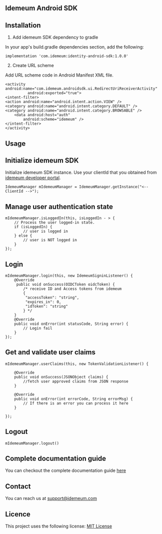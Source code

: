 ## Idemeum Android SDK


## Installation

1. Add idemeum SDK dependency to gradle

  In your app's build.gradle dependencies section, add the following:

  ```
  implementation 'com.idemeum:identity-android-sdk:1.0.0'
  ```

2. Create URL scheme

  Add URL scheme code in Android Manifest XML file.

  ```
  <activity android:name="com.idemeum.androidsdk.ui.RedirectUriReceiverActivity"   
            android:exported="true">
  <intent-filter>
  <action android:name="android.intent.action.VIEW" />
  <category android:name="android.intent.category.DEFAULT" />
  <category android:name="android.intent.category.BROWSABLE" />
      <data android:host="auth"
          android:scheme="idemeum" />
  </intent-filter>
  </activity>
  ```

## Usage

## Initialize idemeum SDK

Initialize idemeum SDK instance. 
Use your clientId that you obtained from [idemeum developer portal]().

``` 
IdemeumManager mIdemeumManager = IdemeumManager.getInstance("<-- ClientId -->");
```

## Manage user authentication state

```
mIdemeumManager.isLoggedIn(this, isLoggedIn - > {
    // Process the user logged-in state.           
    if (isLoggedIn) {
        // user is logged in
    } else {
        // user is NOT logged in
    }
});
```

## Login 

```
mIdemeumManager.login(this, new IdemeumSigninListener() {
    @Override
     public void onSuccess(OIDCToken oidcToken) {
        /* receive ID and Access tokens from idemeum
        {
         "accessToken": "string",
         "expires_in": 0,
         "idToken": "string"
        } */
    }
    @Override
    public void onError(int statusCode, String error) {
        // Login fail
    }
});
```

## Get and validate user claims

```
mIdemeumManager.userClaims(this, new TokenValidationListener() {

    @Override
    public void onSuccess(JSONObject claims) {
        //fetch user approved claims from JSON response
    }

    @Override
    public void onError(int errorCode, String errorMsg) {
        // If there is an error you can process it here
    }

});
```

## Logout

```
mIdemeumManager.logout()
```


## Complete documentation guide

You can checkout the complete documentation guide [here](https://docs.idemeum.com/reference/android-guide/)


## Contact

You can reach us at <support@idemeum.com>

## Licence

This project uses the following license: [MIT License](https://github.com/idemeum/idemeum-android-sdk/blob/main/LICENSE)
